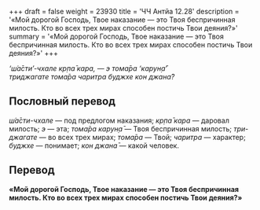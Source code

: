 +++
draft = false
weight = 23930
title = 'ЧЧ Антйа 12.28'
description = '«Мой дорогой Господь, Твое наказание — это Твоя беспричинная милость. Кто во всех трех мирах способен постичь Твои деяния?»'
summary = '«Мой дорогой Господь, Твое наказание — это Твоя беспричинная милость. Кто во всех трех мирах способен постичь Твои деяния?»'
+++

_‘ш́а̄сти’-чхале кр̣па̄ кара, — э тома̄ра ‘карун̣а̄’  
триджагате тома̄ра чаритра буджхе кон джана̄?_

## Пословный перевод

_ш́а̄сти_\-_чхале_ — под предлогом наказания; _кр̣па̄_ _кара_ — даровал милость; _э_ — эта; _тома̄ра_ _карун̣а̄_ — Твоя беспричинная милость; _три_\-_джагате_ — во всех трех мирах; _тома̄ра_ — Твой; _чаритра_ — характер; _буджхе_ — понимает; _кон_ _джана̄_ — какой человек.

## Перевод

**«Мой дорогой Господь, Твое наказание — это Твоя беспричинная милость. Кто во всех трех мирах способен постичь Твои деяния?»**

